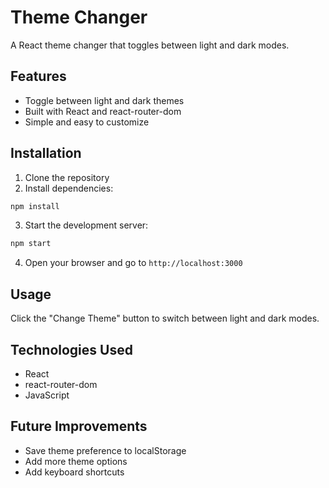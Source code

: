 # Theme Changer

A React theme changer that toggles between light and dark modes.

## Features
- Toggle between light and dark themes
- Built with React and react-router-dom
- Simple and easy to customize

## Installation

1. Clone the repository
2. Install dependencies:
```bash
npm install
```

3. Start the development server:
```bash
npm start
```

4. Open your browser and go to `http://localhost:3000`

## Usage
Click the "Change Theme" button to switch between light and dark modes.

## Technologies Used
- React
- react-router-dom
- JavaScript

## Future Improvements
- Save theme preference to localStorage
- Add more theme options
- Add keyboard shortcuts

